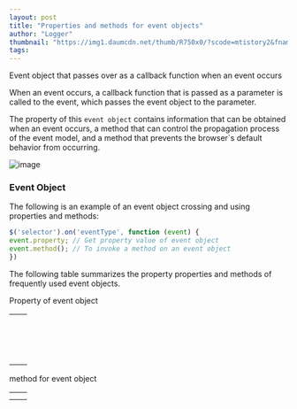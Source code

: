 ```yaml
---
layout: post
title: "Properties and methods for event objects"
author: "Logger"
thumbnail: "https://img1.daumcdn.net/thumb/R750x0/?scode=mtistory2&fname=https%3A%2F%2Ft1.daumcdn.net%2Fcfile%2Ftistory%2F275A264B57CE0F0C19"
tags: 
---
```



Event object that passes over as a callback function when an event occurs

When an event occurs, a callback function that is passed as a parameter is called to the event, which passes the event object to the parameter.

The property of this `event object` contains information that can be obtained when an event occurs, a method that can control the propagation process of the event model, and a method that prevents the browser`s default behavior from occurring.

![image](https://t1.daumcdn.net/cfile/tistory/275A264B57CE0F0C19)

### Event Object

The following is an example of an event object crossing and using properties and methods:

```js
$('selector').on('eventType', function (event) {
event.property; // Get property value of event object
event.method(); // To invoke a method on an event object
})
```

The following table summarizes the property properties and methods of frequently used event objects.

Property of event object

| | |
| --- | --- |
| | |
| | |
| | |
| | |
| | |
| | |
| | |
| | |
| | |
| | |
| | |
| | |
| | |
| | |
| | |

method for event object

| | |
| --- | --- |
| | |
| | |